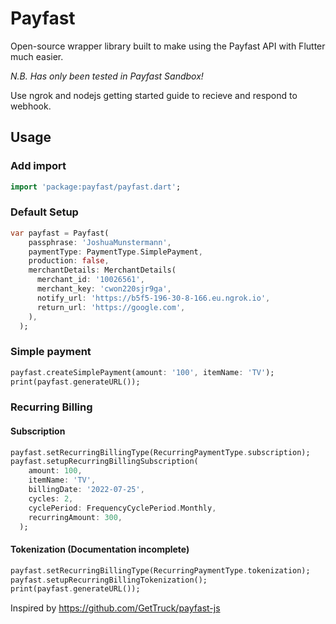 # Payfast

Open-source wrapper library built to make using the Payfast API with Flutter much easier.

_N.B. Has only been tested in Payfast Sandbox!_

Use ngrok and nodejs getting started guide to recieve and respond to webhook.


## Usage
### Add import
```dart
import 'package:payfast/payfast.dart';
```

### Default Setup

```dart
var payfast = Payfast(
    passphrase: 'JoshuaMunstermann',
    paymentType: PaymentType.SimplePayment,
    production: false,
    merchantDetails: MerchantDetails(
      merchant_id: '10026561',
      merchant_key: 'cwon220sjr9ga',
      notify_url: 'https://b5f5-196-30-8-166.eu.ngrok.io',
      return_url: 'https://google.com',
    ),
  );
```

### Simple payment

```dart
payfast.createSimplePayment(amount: '100', itemName: 'TV');
print(payfast.generateURL());
```

### Recurring Billing

#### Subscription

```dart
payfast.setRecurringBillingType(RecurringPaymentType.subscription);
payfast.setupRecurringBillingSubscription(
    amount: 100,
    itemName: 'TV',
    billingDate: '2022-07-25',
    cycles: 2,
    cyclePeriod: FrequencyCyclePeriod.Monthly,
    recurringAmount: 300,
  );
```

#### Tokenization (Documentation incomplete)
```dart
payfast.setRecurringBillingType(RecurringPaymentType.tokenization);
payfast.setupRecurringBillingTokenization();
print(payfast.generateURL());
```

Inspired by https://github.com/GetTruck/payfast-js
